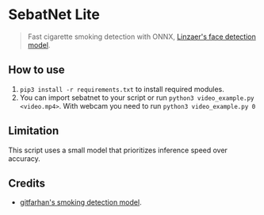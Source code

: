 # SebatNet Lite

> Fast cigarette smoking detection with ONNX, [Linzaer's face detection model](https://github.com/Linzaer/Ultra-Light-Fast-Generic-Face-Detector-1MB).

## How to use

1. `pip3 install -r requirements.txt` to install required modules.
2. You can import sebatnet to your script or run `python3 video_example.py <video.mp4>`. With webcam you need to run `python3 video_example.py 0`

## Limitation

This script uses a small model that prioritizes inference speed over accuracy.

## Credits
- [gitfarhan's smoking detection model](https://github.com/gitfarhan/smoking_detector_demo).